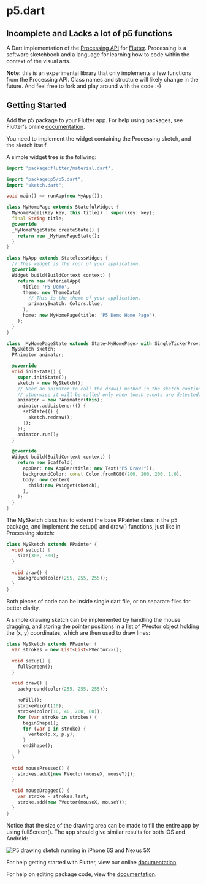 # p5.dart

## Incomplete and Lacks a lot of p5 functions

A Dart implementation of the [Processing API](https://processing.org/reference/) for [Flutter](https://flutter.io/). Processing is a software sketchbook and a language for learning how to code within the context of the visual arts.

**Note:** this is an experimental library that only implements a few functions from the Processing API. Class names and structure will likely change in the future. And feel free to fork and play around with the code :-)

## Getting Started

Add the p5 package to your Flutter app. For help using packages, see Flutter's online [documentation](https://flutter.io/using-packages/).

You need to implement the widget containing the Processing sketch, and the sketch itself.

A simple widget tree is the follwing:

```dart
import 'package:flutter/material.dart';

import "package:p5/p5.dart";
import "sketch.dart";

void main() => runApp(new MyApp());

class MyHomePage extends StatefulWidget {
  MyHomePage({Key key, this.title}) : super(key: key);
  final String title;
  @override
  _MyHomePageState createState() {
    return new _MyHomePageState();
  }
}

class MyApp extends StatelessWidget {
  // This widget is the root of your application.
  @override
  Widget build(BuildContext context) {
    return new MaterialApp(
      title: 'P5 Demo',
      theme: new ThemeData(
        // This is the theme of your application.
        primarySwatch: Colors.blue,
      ),
      home: new MyHomePage(title: 'P5 Demo Home Page'),
    );
  }
}

class _MyHomePageState extends State<MyHomePage> with SingleTickerProviderStateMixin {
  MySketch sketch;
  PAnimator animator;

  @override
  void initState() {
    super.initState();
    sketch = new MySketch();
    // Need an animator to call the draw() method in the sketch continuously,
    // otherwise it will be called only when touch events are detected.
    animator = new PAnimator(this);
    animator.addListener(() {
      setState(() {
        sketch.redraw();
      });
    });
    animator.run();
  }

  @override
  Widget build(BuildContext context) {
    return new Scaffold(
      appBar: new AppBar(title: new Text("P5 Draw!")),
      backgroundColor: const Color.fromRGBO(200, 200, 200, 1.0),
      body: new Center(
        child:new PWidget(sketch),
      ),
    );
  }
}

```

The MySketch class has to extend the base PPainter class in the p5 package, and implement the setup() and draw() functions, just like in Processing sketch:

```dart
class MySketch extends PPainter {
  void setup() {
    size(300, 300);
  }

  void draw() {
    background(color(255, 255, 255));
  }
}
```

Both pieces of code can be inside single dart file, or on separate files for better clarity.

A simple drawing sketch can be implemented by handling the mouse dragging, and storing the pointer positions in a list of PVector object holding the (x, y) coordinates, which are then used to draw lines:

```dart
class MySketch extends PPainter {
  var strokes = new List<List<PVector>>();

  void setup() {
    fullScreen();
  }

  void draw() {
    background(color(255, 255, 255));

    noFill();
    strokeWeight(10);
    stroke(color(10, 40, 200, 60));
    for (var stroke in strokes) {
      beginShape();
      for (var p in stroke) {
        vertex(p.x, p.y);
      }
      endShape();
    }
  }

  void mousePressed() {
    strokes.add([new PVector(mouseX, mouseY)]);
  }

  void mouseDragged() {
    var stroke = strokes.last;
    stroke.add(new PVector(mouseX, mouseY));
  }
}
```

Notice that the size of the drawing area can be made to fill the entire app by using fullScreen(). The app should give similar results for both iOS and Android:

![P5 drawing sketch running in iPhone 6S and Nexus 5X](http://processing.andrescolubri.net/libraries/p5.dart/p5dart.jpg)

For help getting started with Flutter, view our online [documentation](https://flutter.io/).

For help on editing package code, view the [documentation](https://flutter.io/developing-packages/).
